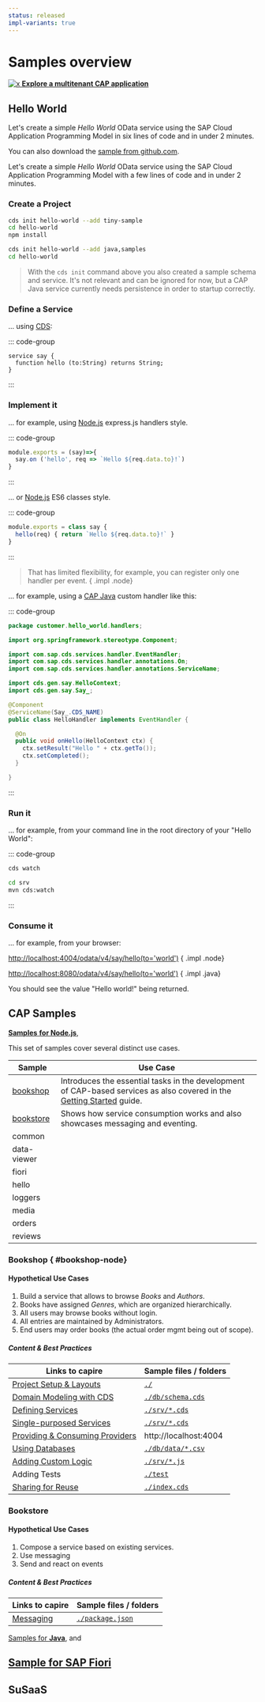 ```yaml
---
status: released
impl-variants: true
---
```


# Samples overview


[![x](./assets/Logo_TFE.drawio.svg) **Explore a multitenant CAP application**](https://github.com/SAP-samples/btp-cf-cap-multitenant-susaas)


## Hello World


<div class="impl node">

Let's create a simple  _Hello World_ OData service using the SAP Cloud Application Programming Model in six lines of code and in under 2 minutes.

You can also download the [sample from github.com](https://github.com/sap-samples/cloud-cap-samples/tree/main/hello).

</div>

<div class="impl java">

Let's create a simple _Hello World_ OData service using the SAP Cloud Application Programming Model with a few lines of code and in under 2 minutes.

</div>


### Create a Project

<div class="impl node">

```sh
cds init hello-world --add tiny-sample
cd hello-world
npm install
```

</div>

<div class="impl java">

```sh
cds init hello-world --add java,samples
cd hello-world
```

> With the `cds init` command above you also created a sample schema and service. It's not relevant and can be ignored for now, but a CAP Java service currently needs persistence in order to startup correctly.

</div>

### Define a Service
... using [CDS](../cds/):

::: code-group

```cds [srv/world.cds]
service say {
  function hello (to:String) returns String;
}
```
:::


### Implement it

<div class="impl node">

... for example, using [Node.js](../node.js/) express.js handlers style.

</div>

::: code-group

```js [srv/world.js]
module.exports = (say)=>{
  say.on ('hello', req => `Hello ${req.data.to}!`)
}
```
:::

... or [Node.js](../node.js/) ES6 classes style.

::: code-group

```js [srv/world.js]
module.exports = class say {
  hello(req) { return `Hello ${req.data.to}!` }
}
```
:::

> That has limited flexibility, for example, you can register only one handler per event. { .impl .node}

<div class="impl java">

... for example, using a [CAP Java](../java/provisioning-api) custom handler like this:

::: code-group

```java [srv/src/main/java/customer/hello_world/handlers/HelloHandler.java]
package customer.hello_world.handlers;

import org.springframework.stereotype.Component;

import com.sap.cds.services.handler.EventHandler;
import com.sap.cds.services.handler.annotations.On;
import com.sap.cds.services.handler.annotations.ServiceName;

import cds.gen.say.HelloContext;
import cds.gen.say.Say_;

@Component
@ServiceName(Say_.CDS_NAME)
public class HelloHandler implements EventHandler {

  @On
  public void onHello(HelloContext ctx) {
    ctx.setResult("Hello " + ctx.getTo());
    ctx.setCompleted();
  }

}
```
:::

</div>


### Run it
... for example, from your command line in the root directory of your "Hello World":

::: code-group

```sh [Node.js]
cds watch
```

```sh [Java]
cd srv
mvn cds:watch
```

:::


### Consume it
... for example, from your browser:<br>

<http://localhost:4004/odata/v4/say/hello(to='world')>  { .impl .node}

<http://localhost:8080/odata/v4/say/hello(to='world')> { .impl .java}

You should see the value "Hello world!" being returned.

## CAP Samples

<div class="impl node">

[**Samples** **for Node.js**](https://github.com/SAP-samples/cloud-cap-samples),

This set of samples cover several distinct use cases.


| Sample  |Use Case  |
|---------|---------|
|[bookshop](#bookshop-node)     |  Introduces the essential tasks in the development of CAP-based services as also covered in the [Getting Started](in-a-nutshell) guide.       |
|[bookstore](#bookstore)     |  Shows how service consumption works and also showcases messaging and eventing.       |
|common     |         |
|data-viewer     |         |
|fiori     |         |
|hello     |         |
|loggers     |         |
|media     |         |
|orders     |         |
|reviews     |         |

### Bookshop { #bookshop-node}



#### Hypothetical Use Cases

1. Build a service that allows to browse _Books_ and _Authors_.
2. Books have assigned _Genres_, which are organized hierarchically.
3. All users may browse books without login.
4. All entries are maintained by Administrators.
5. End users may order books (the actual order mgmt being out of scope).


##### Content & Best Practices

| Links to capire                                                                                           | Sample files / folders               |
| --------------------------------------------------------------------------------------------------------- | ------------------------------------ |
| [Project Setup & Layouts](../get-started/projects#sharing-and-reusing-content)    | [`./`](https://github.com/SAP-samples/cloud-cap-samples/edit/main/bookshop/)                           |
| [Domain Modeling with CDS](../guides/domain-models)                               | [`./db/schema.cds`](https://github.com/SAP-samples/cloud-cap-samples/edit/main/bookshop/db/schema.cds) |
| [Defining Services](../guides/providing-services#defining-services)                         | [`./srv/*.cds`](https://github.com/SAP-samples/cloud-cap-samples/edit/main/bookshop/srv)               |
| [Single-purposed Services](../guides/providing-services#single-purposed-services)           | [`./srv/*.cds`](https://github.com/SAP-samples/cloud-cap-samples/edit/main/bookshop/srv)               |
| [Providing & Consuming Providers](../guides/providing-services)                   | http://localhost:4004                |
| [Using Databases](../guides/databases)                                            | [`./db/data/*.csv`](https://github.com/SAP-samples/cloud-cap-samples/edit/main/bookshop/db/data)       |
| [Adding Custom Logic](../guides/service-impl)                                     | [`./srv/*.js`](https://github.com/SAP-samples/cloud-cap-samples/edit/main/bookshop/srv)                |
| Adding Tests                                                                                              | [`./test`](https://github.com/SAP-samples/cloud-cap-samples/edit/main/bookshop/test)                   |
| [Sharing for Reuse](../guides/reuse-and-compose)                                  | [`./index.cds`](https://github.com/SAP-samples/cloud-cap-samples/edit/main/bookshop/index.cds)         |


### Bookstore

#### Hypothetical Use Cases

1. Compose a service based on existing services.
1. Use messaging
1. Send and react on events


##### Content & Best Practices

| Links to capire                                                                                           | Sample files / folders               |
| --------------------------------------------------------------------------------------------------------- | ------------------------------------ |
| [Messaging](../get-started/projects#sharing-and-reusing-content)    | [`./package.json`](https://github.com/SAP-samples/cloud-cap-samples/blob/4a8b71c6f9689df6e9212aa6d8615fd788b6a80b/bookstore/package.json#L23)                           |
</div>

<div class="impl java">

[Samples for **Java**](https://github.com/SAP-samples/cloud-cap-samples-java), and

</div>

## [Sample for **SAP Fiori**](https://github.com/SAP-samples/cap-sflight)




## SuSaaS